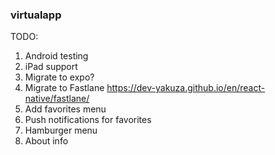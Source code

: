 ### virtualapp

TODO:

1) Android testing
2) iPad support
3) Migrate to expo?
4) Migrate to Fastlane https://dev-yakuza.github.io/en/react-native/fastlane/
5) Add favorites menu
6) Push notifications for favorites
7) Hamburger menu
8) About info
